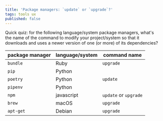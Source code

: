 ```yaml
---
title: 'Package managers: `update` or `upgrade`?'
tags: tools ux
published: false
---
```


Quick quiz: for the following language/system package managers, what's the name
of the command to modify your project/system so that it downloads and uses a
newer version of one (or more) of its dependencies?

| package manager | language/system | command name          |
|-----------------|-----------------|-----------------------|
| `bundle`        | Ruby            | `upgrade`             |
| `pip`           | Python          |                       |
| `poetry`        | Python          | `update`              |
| `pipenv`        | Python          |                       |
| `npm`           | javascript      | `update` or `upgrade` |
| `brew`          | macOS           | `upgrade`             |
| `apt-get`       | Debian          | `upgrade`             |
